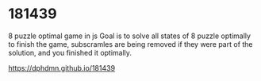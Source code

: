 # 181439
8 puzzle optimal game in js
Goal is to solve all states of 8 puzzle optimally to finish the game, subscramles are being removed if they were part of the solution, and you finished it optimally.

https://dphdmn.github.io/181439

